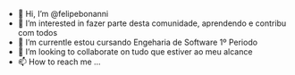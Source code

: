 - 👋 Hi, I’m @felipebonanni
- 👀 I’m interested in  fazer parte desta comunidade, aprendendo e contribu com todos 
- 🌱 I’m currentle estou cursando Engeharia de Software 1º Periodo
- 💞️ I’m looking to collaborate on  tudo que estiver ao meu alcance
- 📫 How to reach me ...

<!---
felipebonanni/felipebonanni is a ✨ special ✨ repository because its `README.md` (this file) appears on your GitHub profile.
You can click the Preview link to take a look at your changes.
--->
